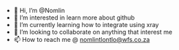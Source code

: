 - 👋 Hi, I’m @Nomlin
- 👀 I’m interested in learn more about github
- 🌱 I’m currently learning how to integrate using xray
- 💞️ I’m looking to collaborate on anything that interest me
- 📫 How to reach me @ nomlintlontlo@wfs.co.za

<!---
Nomlin/Nomlin is a ✨ special ✨ repository because its `README.md` (this file) appears on your GitHub profile.
You can click the Preview link to take a look at your changes.
--->
